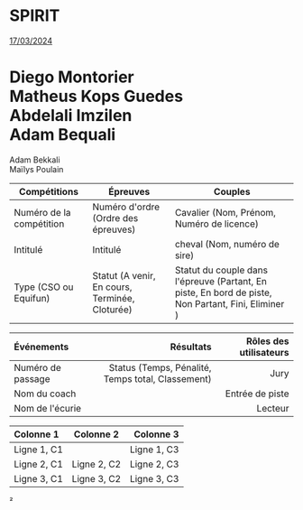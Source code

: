 # SPIRIT

<u>17/03/2024</u>

Diego Montorier  
Matheus Kops Guedes  
Abdelali Imzilen  
Adam Bequali  
=======
Adam Bekkali  
Maïlys Poulain  

|  Compétitions           | Épreuves                                       | Couples  |
|-------------------------|------------------------------------------------|------------|
| Numéro de la compétition| Numéro d'ordre (Ordre des épreuves)            | Cavalier (Nom, Prénom, Numéro de licence) |
| Intitulé                | Intitulé                                       | cheval (Nom, numéro de sire)|
| Type (CSO ou Equifun)   | Statut (A venir, En cours, Terminée, Cloturée) | Statut du couple dans l'épreuve (Partant, En piste, En bord de piste, Non Partant, Fini, Eliminer )|

| Événements      | Résultats                                        | Rôles des utilisateurs |
|:----------------|-------------------------------------------------:|-----------------------:|
|Numéro de passage| Status (Temps, Pénalité, Temps total, Classement) | Jury                   |
| Nom du coach    |                                                  | Entrée de piste        |
| Nom de l'écurie |                                                  | Lecteur                |

| Colonne 1  | Colonne 2  | Colonne 3  |
|:-----------|:----------:|-----------:|
| Ligne 1, C1 |  | Ligne 1, C3 |
| Ligne 2, C1 | Ligne 2, C2 | Ligne 2, C3 |
| Ligne 3, C1 | Ligne 3, C2 | Ligne 3, C3 |
²